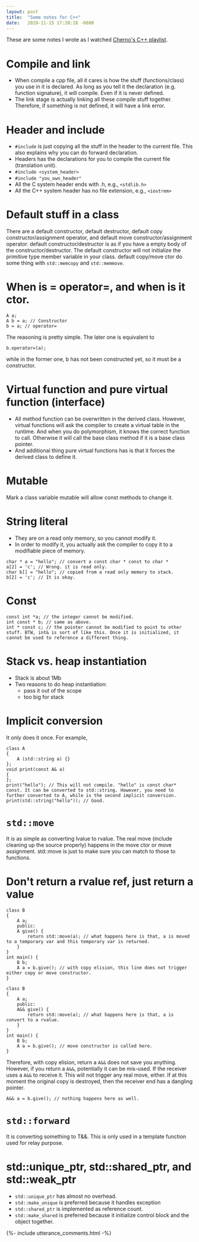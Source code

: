 ```yaml
---
layout: post
title:  "Some notes for C++"
date:   2020-11-15 17:28:18 -0800
---
```

These are some notes I wrote as I watched [Cherno's C++ playlist](https://www.youtube.com/playlist?list=PLlrATfBNZ98dudnM48yfGUldqGD0S4FFb).

# Compile and link
* When compile a cpp file, all it cares is how the stuff (functions/class) you use in it is declared. As long as you tell it the declaration (e.g. function signature), it will compile. Even if it is never defined. 
* The link stage is actually linking all these compile stuff together. Therefore, if something is not defined, it will have a link error.

# Header and include
* `#include` is just copying all the stuff in the header to the current file. This also explains why you can do forward declaration.
* Headers has the declarations for you to compile the current file (translation unit).
* `#include <system_header>`
* `#include "you_own_header"`
* All the C system header ends with .h, e.g., `<stdlib.h>`
* All the C++ system header has no file extension, e.g., `<iostrem>`

# Default stuff in a class
There are a default constructor, default destructor, default copy constructor/assignment operator, and default move constructor/assignment operator.
default constructor/destructor is as if you have a empty body of the constructor/destructor. The default constructor will not initialize the primitive type member variable in your class.
default copy/move ctor do some thing with `std::memcopy` and `std::memmove`.

# When is = operator=, and when is it ctor.
```
A a;
A b = a; // Constructor
b = a; // operator=
```
The reasoning is pretty simple. The later one is equivalent to
```
b.operator=(a);
```
while in the former one, b has not been constructed yet, so it must be a constructor.

# Virtual function and pure virtual function (interface)
* All method function can be overwritten in the derived class. However, virtual functions will ask the compiler to create a virtual table in the runtime. And when you do polymorphism, it knows the correct function to call. Otherwise it will call the base class method if it is a base class pointer.
* And additional thing pure virtual functions has is that it forces the derived class to define it.

# Mutable
Mark a class variable mutable will allow const methods to change it.

# String literal
* They are on a read only memory, so you cannot modify it.
* In order to modify it, you actually ask the compiler to copy it to a modifiable piece of memory.
```
char * a = "hello"; // convert a const char * const to char *
a[2] = 'c'; // Wrong. it is read only.
char b[] = "hello"; // copied from a read only memory to stack.
b[2] = 'c'; // It is okay.
```

# Const
```
const int *a; // the integer cannot be modified.
int const * b; // same as above.
int * const c; // the pointer cannot be modified to point to other stuff. BTW, int& is sort of like this. Once it is initialized, it cannot be used to reference a different thing.
```

# Stack vs. heap instantiation
* Stack is about 1Mb
* Two reasons to do heap instantiation:
    - pass it out of the scope
    - too big for stack

# Implicit conversion
It only does it once. For example,
```
class A
{
    A (std::string a) {}
};
void print(const A& a)
{
};
print("hello"); // This will not compile. "hello" is const char* const. It can be converted to std::string. However, you need to further converted to A, while is the second implicit conversion.
print(std::string("hello")); // Good. 
```

# `std::move`
It is as simple as converting lvalue to rvalue. The real move (include cleaning up the source properly) happens in the move ctor or move assignment. std::move is just to make sure you can match to those to functions.

# Don't return a rvalue ref, just return a value
```
class B
{
    A a;
    public:
    A give() {
        return std::move(a); // what happens here is that, a is moved to a temporary var and this temporary var is returned. 
    }
}
int main() {
    B b;
    A a = b.give(); // with copy elision, this line does not trigger either copy or move constructor.
}
```
```
class B
{
    A a;
    public:
    A&& give() {
        return std::move(a); // what happens here is that, a is convert to a rvalue.
    }
}
int main() {
    B b;
    A a = b.give(); // move constructor is called here.
}
```
Therefore, with copy elision, return a `A&&` does not save you anything. However, if you return a `A&&`, potentially it can be mis-used. If the receiver uses a `A&&` to receive it. This will not trigger any real move, either. If at this moment the original copy is destroyed, then the receiver end has a dangling pointer.
```
A&& a = b.give(); // nothing happens here as well.
```

# `std::forward`
It is converting something to T&&. This is only used in a template function used for relay purpose.

# std::unique_ptr, std::shared_ptr, and std::weak_ptr
* `std::unique_ptr` has almost no overhead.
* `std::make_unique` is preferred because it handles exception
* `std::shared_ptr` is implemented as reference count.
* `std::make_shared` is preferred because it initialize control block and the object together.

{%- include utterance_comments.html -%}